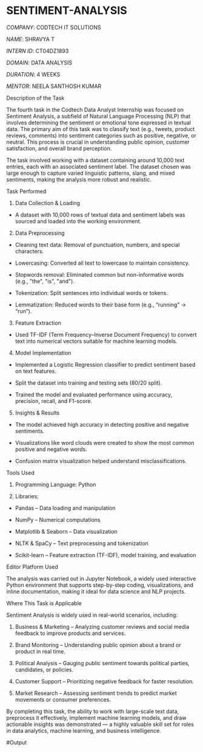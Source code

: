 # SENTIMENT-ANALYSIS

*COMPANY*: CODTECH IT SOLUTIONS

*NAME*: SHRAVYA T

*INTERN ID*: CT04DZ1893

*DOMAIN*: DATA ANALYSIS

*DURATION*: 4 WEEKS

*MENTOR*: NEELA SANTHOSH KUMAR

Description of the Task

The fourth task in the Codtech Data Analyst Internship was focused on Sentiment Analysis, a subfield of Natural Language Processing (NLP) that involves determining the sentiment or emotional tone expressed in textual data. The primary aim of this task was to classify text (e.g., tweets, product reviews, comments) into sentiment categories such as positive, negative, or neutral. This process is crucial in understanding public opinion, customer satisfaction, and overall brand perception.

The task involved working with a dataset containing around 10,000 text entries, each with an associated sentiment label. The dataset chosen was large enough to capture varied linguistic patterns, slang, and mixed sentiments, making the analysis more robust and realistic.

Task Performed

1. Data Collection & Loading

- A dataset with 10,000 rows of textual data and sentiment labels was sourced and loaded into the working environment.

2. Data Preprocessing

- Cleaning text data: Removal of punctuation, numbers, and special characters.

- Lowercasing: Converted all text to lowercase to maintain consistency.

- Stopwords removal: Eliminated common but non-informative words (e.g., "the", "is", "and").

- Tokenization: Split sentences into individual words or tokens.

- Lemmatization: Reduced words to their base form (e.g., “running” → “run”).

3. Feature Extraction

- Used TF-IDF (Term Frequency–Inverse Document Frequency) to convert text into numerical vectors suitable for machine learning models.

4. Model Implementation

- Implemented a Logistic Regression classifier to predict sentiment based on text features.

- Split the dataset into training and testing sets (80/20 split).

- Trained the model and evaluated performance using accuracy, precision, recall, and F1-score.

5. Insights & Results

- The model achieved high accuracy in detecting positive and negative sentiments.

- Visualizations like word clouds were created to show the most common positive and negative words.

- Confusion matrix visualization helped understand misclassifications.

Tools Used

1. Programming Language: Python

2. Libraries:

- Pandas – Data loading and manipulation

- NumPy – Numerical computations

- Matplotlib & Seaborn – Data visualization

- NLTK & SpaCy – Text preprocessing and tokenization

- Scikit-learn – Feature extraction (TF-IDF), model training, and evaluation

Editor Platform Used

The analysis was carried out in Jupyter Notebook, a widely used interactive Python environment that supports step-by-step coding, visualizations, and inline documentation, making it ideal for data science and NLP projects.

Where This Task is Applicable

Sentiment Analysis is widely used in real-world scenarios, including:

1. Business & Marketing – Analyzing customer reviews and social media feedback to improve products and services.

2. Brand Monitoring – Understanding public opinion about a brand or product in real time.

3. Political Analysis – Gauging public sentiment towards political parties, candidates, or policies.

4. Customer Support – Prioritizing negative feedback for faster resolution.

5. Market Research – Assessing sentiment trends to predict market movements or consumer preferences.

By completing this task, the ability to work with large-scale text data, preprocess it effectively, implement machine learning models, and draw actionable insights was demonstrated — a highly valuable skill set for roles in data analytics, machine learning, and business intelligence.

#Output


